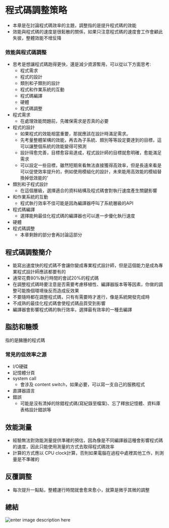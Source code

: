 # 程式碼調整策略
* 本章是在討論程式碼效率的主題，調整指的是提升程式碼的效能
* 效能與程式碼的速度是很鬆散的關係，如果只注意程式碼的速度會工作會顧此失彼，整體效能不增反降
### 效能與程式碼調整
* 思考是想讓程式碼跑得更快，還是減少資源暫用，可以從以下方面思考:
	* 程式需求
	* 程式的設計
	* 類別和子類別的設計
	* 程式和作業系統的互動
	* 程式碼編譯
	* 硬體
	* 程式碼調整
* 程式需求
	* 在處理效能問題前，先確保需求是否真的必要
* 程式的設計
	* 如果程式的效能相當重要，那就應該在設計時滿足需求。
	* 先考量整體架構的效能，再去為子系統、類別等等設定要達到的目標，這可以讓整個系統的效能變得可預測
	* 設計得愈完善，目標愈容易達成，程式設計師的目標就愈明確，愈能滿足需求
	* 可以設定一些目標，雖然短期來看無法直接獲得高效率，但是長遠來看是可以促使效率提升的，例如使用模組化的設計，未來能用高效能的模組替換掉低效能的'
* 類別和子程式設計
	* 在這個層級，選擇適合的資料結構及程式碼會對執行速度產生關鍵影響
* 和作業系統的互動
	* 程式執行效率不佳可能是因為編譯器呼叫了系統層級的API
* 程式碼編譯
	* 選擇能夠最佳化程式碼的編譯器也可以進一步優化執行速度
* 硬體
* 程式碼調整
	* 本章剩餘的部分會再討論這部分
## 程式碼調整簡介
* 能寫出速度快的程式碼不會讓你變成專業程式設計師，但是這個能力是成為專業程式設計師應該都要有的
* 通常花費80%執行時間的會試20%的程式碼
* 在調整程式碼時要注意是否需要考慮移植性、編譯器版本等等因素，你做的調整可能換個環境後反而造成反效果
* 不要隨時都在調整程式碼，只有有需要時才進行，像是系統開發完成時
* 不成熟的最佳化程式碼會使程式碼品質受到影響
* 編譯器會影響程式碼的執行效率，選擇最有效率的一種去編譯
## 脂肪和糖漿
指的是臃腫的程式碼
### 常見的低效率之源
* I/O硬碟
* 記憶體分頁
* system call
	* 會涉及 content switch，如果必要，可以寫一支自己的服務程式
* 直譯器語言
* 錯誤
	* 可能是沒有清掉的除錯程式碼(寫紀錄至檔案)、忘了釋放記憶體、資料庫表格設計錯誤等
## 效能測量
* 經驗無法對效能測量提供準確的預估，因為像是不同編譯器這種會影響程式碼的速度，因此只能使用測量的方式去取得程式碼效率
* 計算的方式應以 CPU clock計算，否則如果電腦在過程中處裡其他工作，則測量是不準確的
## 反覆調整
* 每次提升一點點，整體運行時間就會愈來愈小，就算是微乎其微的調整
## 總結
![enter image description here](https://i.imgur.com/hSjrBlK.jpg)
<!--stackedit_data:
eyJoaXN0b3J5IjpbLTIxMzEzNDYxNzIsMjkyNTY2ODg1LDE2OT
I0MDAyODgsLTE3MDk1NzA2MTMsLTQ5NzkwOTM0MywxNDA1NDM3
MTUwLC0zMTUxNjE4ODEsLTg5OTc1NTUyLC0xMjk0ODA4NjgzLD
g0NTI4NDg1MCwtMTk4NjMxMzMyMV19
-->